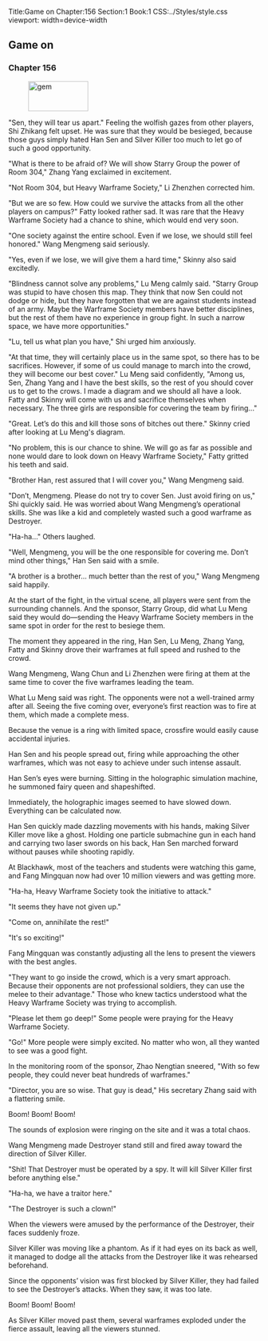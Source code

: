 Title:Game on 
Chapter:156 
Section:1 
Book:1 
CSS:../Styles/style.css 
viewport: width=device-width
  
## Game on
### Chapter 156 
<figure>
	<img src="../Images/gem.gif" alt="gem" id="gem" width="120" height="60" />
</figure>
  

  
  "Sen, they will tear us apart." Feeling the wolfish gazes from other players, Shi Zhikang felt upset. He was sure that they would be besieged, because those guys simply hated Han Sen and Silver Killer too much to let go of such a good opportunity.

"What is there to be afraid of? We will show Starry Group the power of Room 304," Zhang Yang exclaimed in excitement.

"Not Room 304, but Heavy Warframe Society," Li Zhenzhen corrected him.

"But we are so few. How could we survive the attacks from all the other players on campus?" Fatty looked rather sad. It was rare that the Heavy Warframe Society had a chance to shine, which would end very soon.

"One society against the entire school. Even if we lose, we should still feel honored." Wang Mengmeng said seriously.

"Yes, even if we lose, we will give them a hard time," Skinny also said excitedly.

"Blindness cannot solve any problems," Lu Meng calmly said. "Starry Group was stupid to have chosen this map. They think that now Sen could not dodge or hide, but they have forgotten that we are against students instead of an army. Maybe the Warframe Society members have better disciplines, but the rest of them have no experience in group fight. In such a narrow space, we have more opportunities."

"Lu, tell us what plan you have," Shi urged him anxiously.

"At that time, they will certainly place us in the same spot, so there has to be sacrifices. However, if some of us could manage to march into the crowd, they will become our best cover." Lu Meng said confidently, "Among us, Sen, Zhang Yang and I have the best skills, so the rest of you should cover us to get to the crows. I made a diagram and we should all have a look. Fatty and Skinny will come with us and sacrifice themselves when necessary. The three girls are responsible for covering the team by firing..."

"Great. Let’s do this and kill those sons of bitches out there." Skinny cried after looking at Lu Meng's diagram.

"No problem, this is our chance to shine. We will go as far as possible and none would dare to look down on Heavy Warframe Society," Fatty gritted his teeth and said.

"Brother Han, rest assured that I will cover you," Wang Mengmeng said.

"Don’t, Mengmeng. Please do not try to cover Sen. Just avoid firing on us," Shi quickly said. He was worried about Wang Mengmeng’s operational skills. She was like a kid and completely wasted such a good warframe as Destroyer.

"Ha-ha..." Others laughed.

"Well, Mengmeng, you will be the one responsible for covering me. Don’t mind other things," Han Sen said with a smile.

"A brother is a brother... much better than the rest of you," Wang Mengmeng said happily.

At the start of the fight, in the virtual scene, all players were sent from the surrounding channels. And the sponsor, Starry Group, did what Lu Meng said they would do—sending the Heavy Warframe Society members in the same spot in order for the rest to besiege them.

The moment they appeared in the ring, Han Sen, Lu Meng, Zhang Yang, Fatty and Skinny drove their warframes at full speed and rushed to the crowd.

Wang Mengmeng, Wang Chun and Li Zhenzhen were firing at them at the same time to cover the five warframes leading the team.

What Lu Meng said was right. The opponents were not a well-trained army after all. Seeing the five coming over, everyone’s first reaction was to fire at them, which made a complete mess.

Because the venue is a ring with limited space, crossfire would easily cause accidental injuries.

Han Sen and his people spread out, firing while approaching the other warframes, which was not easy to achieve under such intense assault.

Han Sen’s eyes were burning. Sitting in the holographic simulation machine, he summoned fairy queen and shapeshifted.

Immediately, the holographic images seemed to have slowed down. Everything can be calculated now.

Han Sen quickly made dazzling movements with his hands, making Silver Killer move like a ghost. Holding one particle submachine gun in each hand and carrying two laser swords on his back, Han Sen marched forward without pauses while shooting rapidly.

At Blackhawk, most of the teachers and students were watching this game, and Fang Mingquan now had over 10 million viewers and was getting more.

"Ha-ha, Heavy Warframe Society took the initiative to attack."

"It seems they have not given up."

"Come on, annihilate the rest!"

"It's so exciting!"

Fang Mingquan was constantly adjusting all the lens to present the viewers with the best angles.

"They want to go inside the crowd, which is a very smart approach. Because their opponents are not professional soldiers, they can use the melee to their advantage." Those who knew tactics understood what the Heavy Warframe Society was trying to accomplish.

"Please let them go deep!" Some people were praying for the Heavy Warframe Society.

"Go!" More people were simply excited. No matter who won, all they wanted to see was a good fight.

In the monitoring room of the sponsor, Zhao Nengtian sneered, "With so few people, they could never beat hundreds of warframes."

"Director, you are so wise. That guy is dead," His secretary Zhang said with a flattering smile.

Boom! Boom! Boom!

The sounds of explosion were ringing on the site and it was a total chaos.

Wang Mengmeng made Destroyer stand still and fired away toward the direction of Silver Killer.

"Shit! That Destroyer must be operated by a spy. It will kill Silver Killer first before anything else."

"Ha-ha, we have a traitor here."

"The Destroyer is such a clown!"

When the viewers were amused by the performance of the Destroyer, their faces suddenly froze.

Silver Killer was moving like a phantom. As if it had eyes on its back as well, it managed to dodge all the attacks from the Destroyer like it was rehearsed beforehand.

Since the opponents’ vision was first blocked by Silver Killer, they had failed to see the Destroyer’s attacks. When they saw, it was too late.

Boom! Boom! Boom!

As Silver Killer moved past them, several warframes exploded under the fierce assault, leaving all the viewers stunned.
